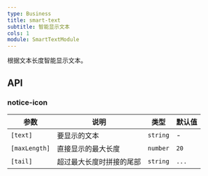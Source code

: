 ```yaml
---
type: Business
title: smart-text
subtitle: 智能显示文本
cols: 1
module: SmartTextModule
---
```


根据文本长度智能显示文本。

## API

### notice-icon

| 参数          | 说明                     | 类型     | 默认值 |
| ------------- | ------------------------ | -------- | ------ |
| `[text]`      | 要显示的文本             | `string` | -      |
| `[maxLength]` | 直接显示的最大长度       | `number` | `20`   |
| `[tail]`      | 超过最大长度时拼接的尾部 | `string` | `...`  |
